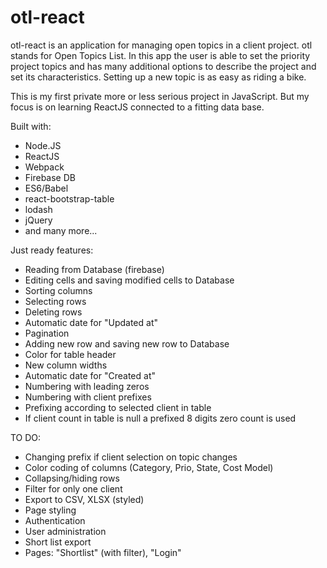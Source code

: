 # otl-react

otl-react is an application for managing open topics in a client project. otl stands for Open Topics List. In this app the user is able to set the priority project topics and has many additional options to describe the project and set its characteristics. Setting up a new topic is as easy as riding a bike.

This is my first private more or less serious project in JavaScript. But my focus is on learning ReactJS connected to a fitting data base.

Built with: 
* Node.JS 
* ReactJS 
* Webpack 
* Firebase DB
* ES6/Babel
* react-bootstrap-table
* lodash
* jQuery
* and many more...

Just ready features:
* Reading from Database (firebase)
* Editing cells and saving modified cells to Database
* Sorting columns
* Selecting rows
* Deleting rows
* Automatic date for "Updated at"
* Pagination
* Adding new row and saving new row to Database
* Color for table header
* New column widths
* Automatic date for "Created at"
* Numbering with leading zeros
* Numbering with client prefixes
* Prefixing according to selected client in table
* If client count in table is null a prefixed 8 digits zero count is used


TO DO:
* Changing prefix if client selection on topic changes
* Color coding of columns (Category, Prio, State, Cost Model)
* Collapsing/hiding rows
* Filter for only one client
* Export to CSV, XLSX (styled)
* Page styling
* Authentication
* User administration
* Short list export
* Pages: "Shortlist" (with filter), "Login"

